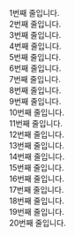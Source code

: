 1번째 줄입니다.<br>2번째 줄입니다.<br>3번째 줄입니다.<br>4번째 줄입니다.<br>5번째 줄입니다.<br>6번째 줄입니다.<br>7번째 줄입니다.<br>8번째 줄입니다.<br>9번째 줄입니다.<br>10번째 줄입니다.<br>11번째 줄입니다.<br>12번째 줄입니다.<br>13번째 줄입니다.<br>14번째 줄입니다.<br>15번째 줄입니다.<br>16번째 줄입니다.<br>17번째 줄입니다.<br>18번째 줄입니다.<br>19번째 줄입니다.<br>20번째 줄입니다.<br>